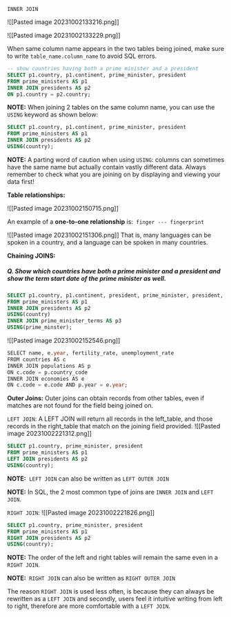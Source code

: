 `INNER JOIN`

![[Pasted image 20231002133216.png]]

![[Pasted image 20231002133229.png]]

When same column name appears in the two tables being joined, make sure to write  `table_name.column_name` to avoid SQL errors.

````SQL
-- show countries having both a prime minister and a president
SELECT p1.country, p1.continent, prime_minister, president
FROM prime_ministers AS p1
INNER JOIN presidents AS p2
ON p1.country = p2.country;
````

**NOTE:** When joining 2 tables on the same column name, you can use the `USING` keyword as shown below:
````SQL
SELECT p1.country, p1.continent, prime_minister, president
FROM prime_ministers AS p1
INNER JOIN presidents AS p2
USING(country);
````

**NOTE:** A parting word of caution when using `USING`: columns can sometimes have the same name but actually contain vastly different data. Always remember to check what you are joining on by displaying and viewing your data first!


**Table relationships:**

![[Pasted image 20231002150715.png]]

An example of a **one-to-one relationship** is:` finger --- fingerprint`

![[Pasted image 20231002151306.png]]
That is, many languages can be spoken in a country, and a language can be spoken in many countries.

**Chaining JOINS:**
##### Q. Show which countries have both a prime minister and a president and show the term start date of the prime minister as well. 
````SQL
SELECT p1.country, p1.continent, president, prime_minister, president, pm_start
FROM prime_ministers AS p1
INNER JOIN presidents AS p2
USING(country)
INNER JOIN prime_minister_terms AS p3
USING(prime_minster); 
````

![[Pasted image 20231002152546.png]]

````SQL
SELECT name, e.year, fertility_rate, unemployment_rate
FROM countries AS c
INNER JOIN populations AS p
ON c.code = p.country_code
INNER JOIN economies AS e
ON c.code = e.code AND p.year = e.year;
````


**Outer Joins:**
Outer joins can obtain records from other tables, even if matches are not found for the field being joined on.

`LEFT JOIN`:
A LEFT JOIN will return all records in the left_table, and those records in the right_table that match on the joining field provided.
![[Pasted image 20231002221312.png]]

````SQL
SELECT p1.country, prime_minister, president
FROM prime_ministers AS p1
LEFT JOIN presidents AS p2
USING(country);
````
**NOTE:**` LEFT JOIN` can also be written as `LEFT OUTER JOIN`

**NOTE:** In SQL, the 2 most common type of joins are `INNER JOIN` and `LEFT JOIN`.

`RIGHT JOIN`:
![[Pasted image 20231002221826.png]]

````SQL
SELECT p1.country, prime_minister, president
FROM prime_ministers AS p1
RIGHT JOIN presidents AS p2
USING(country);
````

**NOTE:**  The order of the left and right tables will remain the same even in a `RIGHT JOIN`.

**NOTE:**` RIGHT JOIN` can also be written as `RIGHT OUTER JOIN`

The reason `RIGHT JOIN` is used less often, is because they can always be rewritten as a `LEFT JOIN` and secondly, users feel it intuitive writing from left to right, therefore are more comfortable with a `LEFT JOIN`. 


